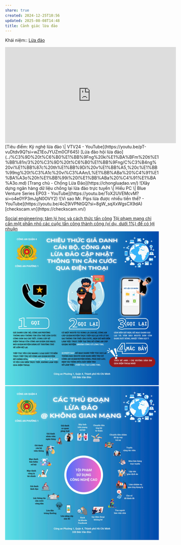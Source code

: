 ```yaml
---
share: true
created: 2024-12-25T10:56
updated: 2025-08-08T14:48
title: Cảnh giác lừa đảo
---
```

Khái niệm:: [Lừa đảo](../../%E2%9A%A1Hi%E1%BB%83u%20bi%E1%BA%BFt%20s%C3%A2u/%CE%9E%20Kh%C3%A1i%20ni%E1%BB%87m/L%E1%BB%ABa%20%C4%91%E1%BA%A3o.md)
<iframe width="560" height="315" src="https://www.youtube.com/embed/wGxW6CosPW4?si=lyUI07bQjWc3WOXp" title="YouTube video player" frameborder="0" allow="accelerometer; autoplay; clipboard-write; encrypted-media; gyroscope; picture-in-picture; web-share" referrerpolicy="strict-origin-when-cross-origin" allowfullscreen></iframe>
[Tiêu điểm: Kỹ nghệ lừa đảo \| VTV24 - YouTube](https://youtu.be/pT-vuDtdv9Q?si=wZ1EoJYUZm0CF645)
[Lừa đảo hội lừa đảo](../%C3%9D%20t%C6%B0%E1%BB%9Fng%20ki%E1%BA%BFm%20ti%E1%BB%81n/3%20%C3%9D%20t%C6%B0%E1%BB%9Fng/C%C3%B4ng%20vi%E1%BB%87c%20th%E1%BB%9Di%20v%E1%BB%A5,%20c%E1%BB%99ng%20t%C3%A1c%20vi%C3%AAn/L%E1%BB%ABa%20%C4%91%E1%BA%A3o%20h%E1%BB%99i%20l%E1%BB%ABa%20%C4%91%E1%BA%A3o.md)
[Trang chủ - Chống Lừa Đảo](https://chongluadao.vn/)
![Xây dựng ngân hàng dữ liệu chống lại lừa đảo trực tuyến \| Hiếu PC \| Blue Venture Series EP03 - YouTube](https://youtu.be/ToX2UVEMcvM?si=o4e0YP3mJgN0OVY2)
![Vì sao Mr. Pips lừa được nhiều tiền thế? - YouTube](https://youtu.be/4oZ9iVPNtGQ?si=8gW_sqXxWgsCX9dA)
[checkscam.vn](https://checkscam.vn/)

[Social engineering: tâm lý học và cách thức tấn công](https://drive.google.com/file/d/19eHpzHyx_ozQs_46IjD8-wWShj9alzNf/view)
[Tội phạm mạng chỉ cần một phần nhỏ các cuộc tấn công thành công (ví dụ, dưới 1%) để có lợi nhuận](../../%E2%9A%A1Hi%E1%BB%83u%20bi%E1%BA%BFt%20s%C3%A2u/Ki%E1%BA%BFm%20ti%E1%BB%81n/Ph%E1%BA%A1m%20t%E1%BB%99i/T%E1%BB%99i%20ph%E1%BA%A1m%20m%E1%BA%A1ng%20ch%E1%BB%89%20c%E1%BA%A7n%20m%E1%BB%99t%20ph%E1%BA%A7n%20nh%E1%BB%8F%20c%C3%A1c%20cu%E1%BB%99c%20t%E1%BA%A5n%20c%C3%B4ng%20th%C3%A0nh%20c%C3%B4ng%20(v%C3%AD%20d%E1%BB%A5,%20d%C6%B0%E1%BB%9Bi%201%25)%20%C4%91%E1%BB%83%20c%C3%B3%20l%E1%BB%A3i%20nhu%E1%BA%ADn.md)
![Chiêu thức giả danh công an.png](../../assets/attachments/Chi%C3%AAu%20th%E1%BB%A9c%20gi%E1%BA%A3%20danh%20c%C3%B4ng%20an.png)
![Các thủ đoạn lừa đảo.jpg](../../assets/attachments/C%C3%A1c%20th%E1%BB%A7%20%C4%91o%E1%BA%A1n%20l%E1%BB%ABa%20%C4%91%E1%BA%A3o.jpg)
